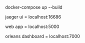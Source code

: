 docker-compose up --build

jaeger ui = localhost:16686

web app = localhost:5000

orleans dashboard = localhost:7000
